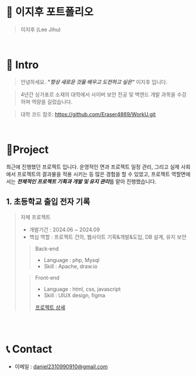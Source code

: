 # 📜 이지후 포트폴리오

> 이지후 (Lee Jihu)

<br />

# 👋 Intro

> 안녕하세요. ***"항상 새로운 것을 배우고 도전하고 싶은"*** 이지후 입니다.

> 4년간 싱가포르 소재의 대학에서 사이버 보안 전공 및 백엔드 개발 과목을 수강하며 역량을 길렀습니다.

> 대학 코드 참조: https://github.com/Eraser4869/WorkU.git

<br />

# 📝Project
최근에 진행했던 프로젝트 입니다.
운영적인 면과 프로젝트 일정 관리, 그리고 실제 사회에서 프로젝트의 결과물을 적용 시키는 등 많은 경험을 할 수 있었고, 프로젝트 역할면에서는 ***전체적인 프로젝트 기획과 개발 및 유지 관리***를 맡아 진행했습니다.

## 1. 초등학교 출입 전자 기록

> 자체 프로젝트
>
> - 개발기간 : 2024.06 ~ 2024.09
> - 핵심 역할 : 프로젝트 건의, 웹사이트 기획&개발&도입, DB 설계, 유지 보안
>
>> Back-end
>> - Language : php, Mysql
>> - Skill : Apache, draw.io
>
>> Front-end
>> - Language : html, css, javascript
>> - Skill : UIUX design, figma
>>
>> [프로젝트 상세](https://github.com/Eraser4869/Project-ds.git)

<br />
<br />

# 📞 Contact

- 이메일 : daniel2310990910@gmail.com
